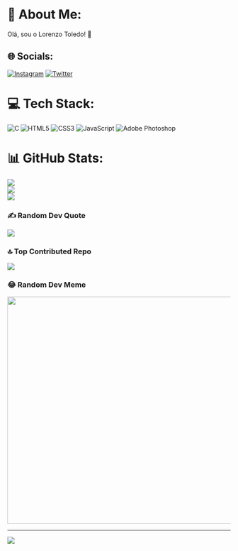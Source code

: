# 💫 About Me:
Olá, sou o Lorenzo Toledo! 👋


## 🌐 Socials:
[![Instagram](https://img.shields.io/badge/Instagram-%23E4405F.svg?logo=Instagram&logoColor=white)](https://instagram.com/_lore.t_) [![Twitter](https://img.shields.io/badge/Twitter-%231DA1F2.svg?logo=Twitter&logoColor=white)](https://twitter.com/@_loooore_) 

# 💻 Tech Stack:
![C](https://img.shields.io/badge/c-%2300599C.svg?style=for-the-badge&logo=c&logoColor=white) ![HTML5](https://img.shields.io/badge/html5-%23E34F26.svg?style=for-the-badge&logo=html5&logoColor=white) ![CSS3](https://img.shields.io/badge/css3-%231572B6.svg?style=for-the-badge&logo=css3&logoColor=white) ![JavaScript](https://img.shields.io/badge/javascript-%23323330.svg?style=for-the-badge&logo=javascript&logoColor=%23F7DF1E) ![Adobe Photoshop](https://img.shields.io/badge/adobephotoshop-%2331A8FF.svg?style=for-the-badge&logo=adobephotoshop&logoColor=white)
# 📊 GitHub Stats:
![](https://github-readme-stats.vercel.app/api?username=llore0&theme=midnight-purple&hide_border=false&include_all_commits=true&count_private=true)<br/>
![](https://github-readme-streak-stats.herokuapp.com/?user=llore0&theme=midnight-purple&hide_border=false)<br/>
![](https://github-readme-stats.vercel.app/api/top-langs/?username=llore0&theme=midnight-purple&hide_border=false&include_all_commits=true&count_private=true&layout=compact)

### ✍️ Random Dev Quote
![](https://quotes-github-readme.vercel.app/api?type=vetical&theme=radical)

### 🔝 Top Contributed Repo
![](https://github-contributor-stats.vercel.app/api?username=llore0&limit=5&theme=radical&combine_all_yearly_contributions=true)

### 😂 Random Dev Meme
<img src="https://rm.up.railway.app/" width="512px"/>

---
[![](https://visitcount.itsvg.in/api?id=llore0&icon=0&color=10)](https://visitcount.itsvg.in)

<!-- Proudly created with GPRM ( https://gprm.itsvg.in ) -->
